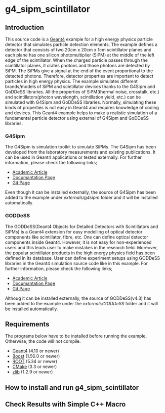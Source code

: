 # g4_sipm_scintillator


## Introduction
This source code is a [Geant4](https://github.com/Geant4/geant4) example for a high energy physics particle detector that simulates particle detection elements. The example defines a detector that consists of two 20cm x 20cm x 1cm scintillator planes and each plane has one silicon photomultiplier (SiPM) at the middle of the left edge of the scintillator. When the charged particle passes through the scintillator planes, it crates photons and those photons are detected by SiPM. The SiPMs give a signal at the end of the event proportional to the detected photons. Therefore, detector properties are important to detect particles in high energy physics. The example simulates different brands/models of SiPM and scintillator devices thanks to the G4Sipm and GoDDeSS libraries. All the properties of SiPM(thermal noise, crosstalk, etc.) and scintillators(photon wavelength, scintillation yield, etc.) can be simulated with G4Sipm and GoDDeSS libraries. Normally, simulating these kinds of properties is not easy in Geant4 and requires knowledge of coding and devices. This Geant4 example helps to make a realistic simulation of a fundamental particle detector using external of G4Sipm and GoDDeSS libraries.

### G4Sipm
The G4Sipm is simulation toolkit to simulate SiPMs. The G4Sipm has been developed from the laboratory measurements and existing publications. It can be used in Geant4 applications or tested externally. For further information, please check the following links;
* [Academic Article](http://dx.doi.org/10.1016/j.nima.2015.01.067)
* [Documantation Page](http://g4sipm.readthedocs.io/en/latest/index.html) 
* [Git Page](https://github.com/ntim/g4sipm)

Even though it can be installed externally, the source of G4Sipm has been added to the example under *externals/g4sipm* folder and it will be installed automatically.

### GODDeSS
The GODDeSS(Geant4 Objects for Detailed Detectors with Scintillators and SiPMs) is a Geant4 extension for easy modelling of optical detector components like scintillator, fibre, etc. One can define optical detector components inside Geant4. However, it is not easy for non-experienced users and this leads user to make mistakes in the research field. Moreover, the popular scintillator products in the high energy physics field has been defined in its database. User can define experiment setups using GODDeSS libraries in the Geant4 simulation source code like in this example. For further information, please check the following links;
* [Academic Article](https://iopscience.iop.org/article/10.1088/1748-0221/12/04/P04026)
* [Documantation Page](https://git.rwth-aachen.de/3pia/forge/goddess-package/-/wikis/Documentation) 
* [Git Page](https://git.rwth-aachen.de/3pia/forge/goddess-package)

Althoug it can be installed externally, the source of GODDeSS(v4.3) has been added to the example under the *externals/GODDeSS* folder and it will be installed automatically.

## Requirements
The programs below have to be installed before running the example. Otherwise, the code will not compile.
 
* [Geant4](https://github.com/Geant4/geant4) (4.10 or newer)
* [Boost](http://www.boost.org/) (1.50.0 or newer)
* [ROOT](https://root.cern.ch) (5.34 or newer)
* [CMake](https://cmake.org/) (3.3 or newer)
* [zlib](https://zlib.net/) (1.2.9 or newer)

## How to install and run g4_sipm_scintillator

## Check Results with Simple C++ Macro
